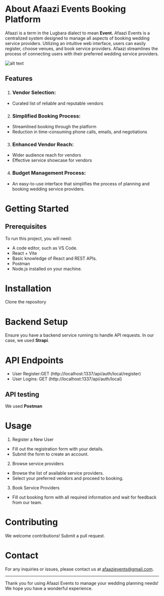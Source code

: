 # About Afaazi Events Booking Platform
Afaazi is a term in the Lugbara dialect to mean **Event.** 
Afaazi Events is a centralized system designed to manage all aspects of booking wedding service providers. Utilizing an intuitive web interface, users can easily register, choose venues, and book service providers. Afaazi streamlines the process of connecting users with their preferred wedding service providers.

![alt text](/public/images/Afaazi-image.png)

## Features
1. ### Vendor Selection: 
- Curated list of reliable and reputable vendors
2.  ### Simplified Booking Process:
- Streamlined booking through the platform
- Reduction in time-consuming phone calls, emails, and negotiations

3.  ### Enhanced Vendor Reach: 
- Wider audience reach for vendors
- Effective service showcase for vendors
 
4. ### Budget Management Process: 
- An easy-to-use interface that simplifies the process of planning and booking wedding service providers.

# Getting Started
## Prerequisites
To run this project, you will need:
- A code editor, such as VS Code.
- React + Vite
- Basic knowledge of React and REST APIs.
- Postman
- Node.js installed on your machine.


# Installation
Clone the repository

# Backend Setup
Ensure you have a backend service running to handle API requests. In our case, we used **Strapi**.

# API Endpoints
- User Register:GET (http://localhost:1337/api/auth/local/register)
- User Logins: GET (http://localhost:1337/api/auth/local)

## API testing
We used **Postman**

# Usage
1. Register a New User

- Fill out the registration form with your details.
- Submit the form to create an account.

2. Browse service providers

- Browse the list of available service providers.
- Select your preferred vendors and proceed to booking.

3. Book Service Providers
- Fill out booking form with all required information and wait for feedback from our team.

# Contributing
We welcome contributions! Submit a pull request.

# Contact
For any inquiries or issues, please contact us at afaazievents@gmail.com.

---
Thank you for using Afaazi Events to manage your wedding planning needs! We hope you have a wonderful experience.



